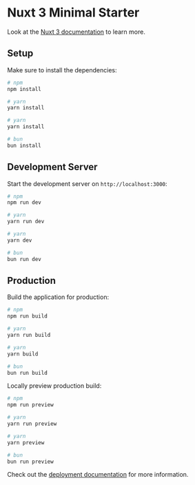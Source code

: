 # Nuxt 3 Minimal Starter

Look at the [Nuxt 3 documentation](https://nuxt.com/docs/getting-started/introduction) to learn more.

## Setup

Make sure to install the dependencies:

```bash
# npm
npm install

# yarn
yarn install

# yarn
yarn install

# bun
bun install
```

## Development Server

Start the development server on `http://localhost:3000`:

```bash
# npm
npm run dev

# yarn
yarn run dev

# yarn
yarn dev

# bun
bun run dev
```

## Production

Build the application for production:

```bash
# npm
npm run build

# yarn
yarn run build

# yarn
yarn build

# bun
bun run build
```

Locally preview production build:

```bash
# npm
npm run preview

# yarn
yarn run preview

# yarn
yarn preview

# bun
bun run preview
```

Check out the [deployment documentation](https://nuxt.com/docs/getting-started/deployment) for more information.
